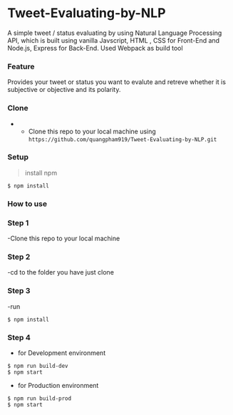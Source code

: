 # Tweet-Evaluating-by-NLP
A simple tweet / status evaluating by using Natural Language Processing API, which is built using vanilla Javscript, HTML , CSS for Front-End and Node.js, Express for Back-End. Used Webpack as build tool

### Feature
Provides your tweet or status you want to evalute and retreve whether it is subjective or objective and its polarity.

### Clone 
- - Clone this repo to your local machine using `https://github.com/quangpham919/Tweet-Evaluating-by-NLP.git`

### Setup
> install npm 
```shell
$ npm install 
```

### How to use 
### Step 1 
-Clone this repo to your local machine
### Step 2 
-cd to the folder you have just clone
### Step 3
-run 
```shell
$ npm install 
```
### Step 4
- for Development environment 
```shell
$ npm run build-dev
$ npm start
```
- for Production environment 
```shell
$ npm run build-prod
$ npm start
```
